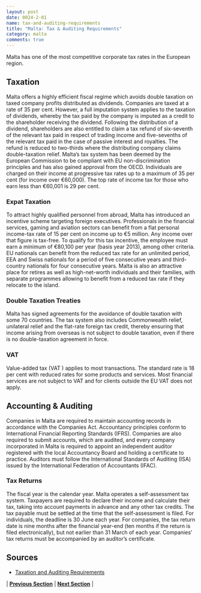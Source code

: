 ```yaml
---
layout: post
date: 0024-2-01
name: tax-and-auditing-requirements
title: "Malta: Tax & Auditing Requirements"
category: malta
comments: true
---
```


Malta has one of the most competitive corporate tax rates in the European region.

Taxation
---
 
Malta offers a highly efficient fiscal regime which avoids double taxation on taxed company profits distributed as dividends. Companies are taxed at a rate of 35 per cent. However, a full imputation system applies to the taxation of dividends, whereby the tax paid by the company is imputed as a credit to the shareholder receiving the dividend. Following the distribution of a dividend, shareholders are also entitled to claim a tax refund of six-seventh of the relevant tax paid in respect of trading income and five-sevenths of the relevant tax paid in the case of passive interest and royalties. The refund is reduced to two-thirds where the distributing company claims double-taxation relief. Malta’s tax system has been deemed by the European Commission to be compliant with EU non-discrimination principles and has also gained approval from the OECD. Individuals are charged on their income at progressive tax rates up to a maximum of 35 per cent (for income over €60,000). The top rate of income tax for those who earn less than €60,001 is 29 per cent.
 
 
### Expat Taxation
 
To attract highly qualified personnel from abroad, Malta has introduced an incentive scheme targeting foreign executives. Professionals in the financial services, gaming and aviation sectors can benefit from a flat personal income-tax rate of 15 per cent on income up to €5 million. Any income over that figure is tax-free. To qualify for this tax incentive, the employee must earn a minimum of €80,100 per year (basis year 2013), among other criteria. EU nationals can benefit from the reduced tax rate for an unlimited period, EEA and Swiss nationals for a period of five consecutive years and third-country nationals for four consecutive years. Malta is also an attractive place for retires as well as high-net-worth individuals and their families, with separate programmes allowing to benefit from a reduced tax rate if they relocate to the island.
 
### Double Taxation Treaties
 
Malta has signed agreements for the avoidance of double taxation with some 70 countries. The tax system also includes Commonwealth relief, unilateral relief and the flat-rate foreign tax credit, thereby ensuring that income arising from overseas is not subject to double taxation, even if there is no double-taxation agreement in force.
 
### VAT
 
Value-added tax (VAT ) applies to most transactions. The standard rate is 18 per cent with reduced rates for some products and services. Most financial services are not subject to VAT and for clients outside the EU VAT does not apply.
 
 
Accounting & Auditing
---
 
Companies in Malta are required to maintain accounting records in accordance with the Companies Act. Accountancy principles conform to International Financial Reporting Standards (IFRS). Companies are also required to submit accounts, which are audited, and every company incorporated in Malta is required to appoint an independent auditor registered with the local Accountancy Board and holding a certificate to practice. Auditors must follow the International Standards of Auditing (ISA) issued by the International Federation of Accountants (IFAC).
 
### Tax Returns
 
The fiscal year is the calendar year. Malta operates a self-assessment tax system. Taxpayers are required to declare their income and calculate their tax, taking into account payments in advance and any other tax credits. The tax payable must be settled at the time that the self-assessment is filed. For individuals, the deadline is 30 June each year. For companies, the tax return date is nine months after the financial year-end (ten months if the return is filed electronically), but not earlier than 31 March of each year. Companies’ tax returns must be accompanied by an auditor’s certificate.


Sources 
---

- [Taxation and Auditing Requirements](https://www.maltaenterprise.com/why-malta/#tax)

| **[Previous Section]( https://neo-project.github.io/global-blockchain-compliance-hub//malta/malta-team-member-nationality-requirements.html)** | **[Next Section]( https://neo-project.github.io/global-blockchain-compliance-hub//malta/malta-governing-by-law.html)** |
